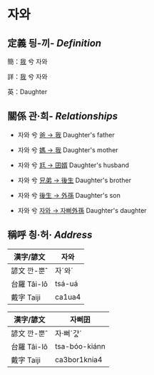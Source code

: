 # 자와
## 定義 딍-끼- _Definition_
簡：[我](member1.md) 兮 자와

詳：[我](member1.md) 兮 자와

英：Daughter

## 關係 관·희- _Relationships_

- 자와 兮 [爸 → 我](member1.md) Daughter's father

- 자와 兮 [媽 → 我](member1.md) Daughter's mother

- 자와 兮 [尪 → 囝婿](member68.md) Daughter's husband

- 자와 兮 [兄弟 → 後生](member19.md) Daughter's brother

- 자와 兮 [後生 → 外孫](member55.md) Daughter's son

- 자와 兮 [자와 → 자뻐外孫](member56.md) Daughter's daughter



## 稱呼 칑·허· _Address_

漢字/諺文 | 자와
--- | ---
諺文 깐-뿐ˆ | 자ˊ와ˊ
台羅 Tâi-lô | tsá-uá
戴字 Taiji | ca1ua4


漢字/諺文 | 자뻐囝
--- | ---
諺文 깐-뿐ˆ | 자·뻐ˊ갸ᇫˊ
台羅 Tâi-lô | tsa-bóo-kiánn
戴字 Taiji | ca3bor1knia4


